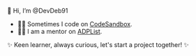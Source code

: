 👋 Hi, I’m @DevDeb91

- 👩‍💻 Sometimes I code on [CodeSandbox](https://codesandbox.io/dashboard/all/?workspace=6ce31683-f2e6-4416-9466-9d6da21fc340).
- 👩‍🏫 I am a mentor on [ADPList](https://adplist.org/mentors/deborah-santucci).

✨ Keen learner, always curious, let's start a project together! ✨

<!---
DevDeb91/DevDeb91 is a ✨ special ✨ repository because its `README.md` (this file) appears on your GitHub profile.
You can click the Preview link to take a look at your changes.
--->
